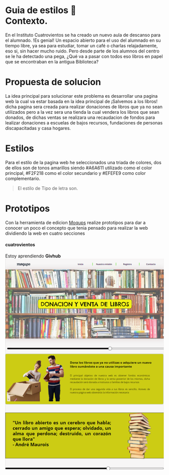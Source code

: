 # Guia de estilos  :wave: <br>Contexto.
En el Instituto Cuatrovientos se ha creado un nuevo aula de descanso para el alumnado. !Es genial! Un espacio abierto para el uso del alumnado en su tiempo libre, ya sea para estudiar, tomar un café o charlas relajadamente, eso si, sin hacer mucho ruido.
Pero desde parte de los alumnos del centro se le ha detectado una pega, ¿Qué va a pasar con todos eso libros en papel que se encontraban en la antigua Biblioteca?

# Propuesta de solucion
La idea principal para solucionar este problema es desarrollar una pagina web la cual va estar basada en la idea principal de ¡Salvemos a los libros! dicha pagina sera creada para realizar donaciones de libros que ya no sean utilizados pero a la vez sera una tienda la cual vendera los libros que sean donados, de dichas ventas se realizara una recaudacion de fondos para lealizar donaciones a escuelas de bajos recursos, fundaciones de personas discapacitadas y casa hogares.


# Estilos
Para el estilo de la pagina web he seleccionados una triada de colores, dos de ellos son de tonos amarillos siendo #A6A611  utilizado como el color principal, #F2F218 como el color secundario y #EFEFE9 como color complementario.

>El estilo de Tipo de letra son.

# Prototipos
Con la herramienta de edicion [Moqups](https://moqups.com) realize prototipos para dar a conocer un poco el concepto que tenia pensado para realizar la web dividiendo la web en cuatro secciones




#### cuatrovientos
Estoy aprendiendo **Givhub**
![ITC books](https://github.com/luz20026/iaw22-learning-github/blob/main/principal.png)
